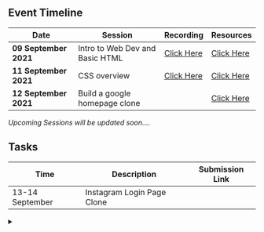 ## Event Timeline

|Date|Session|Recording|Resources|
|------------|--------------|--------|-------|
|**09 September 2021**|Intro to Web Dev and Basic HTML|[Click Here](https://youtu.be/xx_M5u2LgYc)|[Click Here](/part1/README.md)|
|**11 September 2021**|CSS overview|[Click Here](https://youtu.be/dsfgHjP7pJU)|[Click Here](/part2/README.md)|
|**12 September 2021**|Build a google homepage clone||[Click Here](/part3/README.md)|

*Upcoming Sessions will be updated soon....*


## Tasks
|Time|Description|Submission Link|
|--|--|--|
|13-14 September|Instagram Login Page Clone| |


<details><summary></summary>Thank You<script async src="https://cdn.splitbee.io/sb.js"></script></details>

